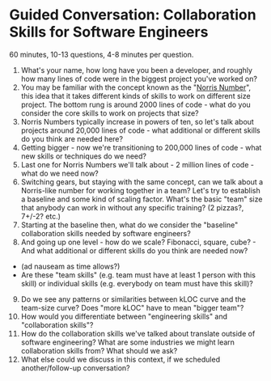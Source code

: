 # Guided Conversation: Collaboration Skills for Software Engineers

60 minutes, 10-13 questions, 4-8 minutes per question.

1.	What's your name, how long have you been a developer, and roughly how many lines of code were in the biggest project you've worked on?
2.	You may be familiar with the concept known as the "[Norris Number](https://www.teamten.com/lawrence/writings/norris-numbers.html)", this idea that it takes different kinds of skills to work on different size project. The bottom rung is around 2000 lines of code - what do you consider the core skills to work on projects that size?
3.	Norris Numbers typically increase in powers of ten, so let's talk about projects around 20,000 lines of code - what additional or different skills do you think are needed here?
4.	Getting bigger - now we're transitioning to 200,000 lines of code - what new skills or techniques do we need?
5.	Last one for Norris Numbers we'll talk about - 2 million lines of code - what do we need now?
6.	Switching gears, but staying with the same concept, can we talk about a Norris-like number for working together in a team? Let's try to establish a baseline and some kind of scaling factor. What's the basic "team" size that anybody can work in without any specific training? (2 pizzas?, 7+/-2? etc.)
7.	Starting at the baseline then, what do we consider the "baseline" collaboration skills needed by software engineers?
8.	And going up one level - how do we scale? Fibonacci, square, cube? - And what additional or different skills do you think are needed now?
* (ad nauseam as time allows?)
* Are these "team skills" (e.g. team must have at least 1 person with this skill) or individual skills (e.g. everybody on team must have this skill)?
9.	Do we see any patterns or similarities between kLOC curve and the team-size curve? Does "more kLOC" have to mean "bigger team"? 
10.	How would you differentiate between "engineering skills" and "collaboration skills"?
11.	How do the collaboration skills we've talked about translate outside of software engineering? What are some industries we might learn collaboration skills from? What should we ask?
12.	What else could we discuss in this context, if we scheduled another/follow-up conversation?
